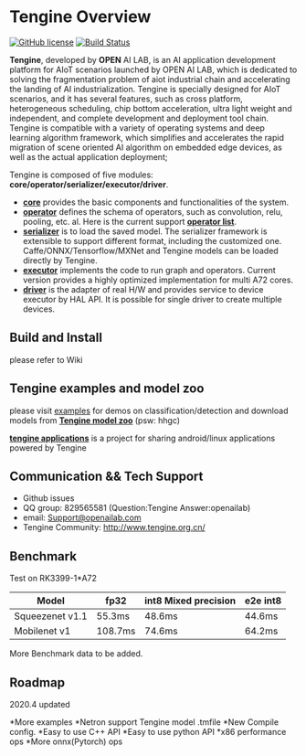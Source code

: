 # Tengine Overview

[![GitHub license](http://OAID.github.io/pics/apache_2.0.svg)](./LICENSE) [![Build Status](https://img.shields.io/github/workflow/status/OAID/Tengine/Tengine-Actions)](https://github.com/OAID/Tengine/actions?query=workflow%3ATengine-Actions)

**Tengine**, developed by **OPEN** AI LAB, is an AI application development platform for AIoT scenarios launched by OPEN AI LAB, which is dedicated to solving the fragmentation problem of aiot industrial chain and accelerating the landing of AI industrialization. Tengine is specially designed for AIoT scenarios, and it has several features, such as cross platform, heterogeneous scheduling, chip bottom acceleration, ultra light weight and independent, and complete development and deployment tool chain. Tengine is compatible with a variety of operating systems and deep learning algorithm framework, which simplifies and accelerates the rapid migration of scene oriented AI algorithm on embedded edge devices, as well as the actual application deployment;

Tengine is composed of five modules: **core/operator/serializer/executor/driver**.

- [**core**](core)  provides the basic components and functionalities of the system.
- [**operator**](operator)  defines the schema of operators, such as convolution, relu, pooling, etc. al. Here is the current support [**operator list**](doc/operator_ir.md).
- [**serializer**](serializer)  is to load the saved model. The serializer framework is extensible to support different format, including the customized one. Caffe/ONNX/Tensorflow/MXNet and Tengine models can be loaded directly by Tengine.
- [**executor**](executor)  implements the code to run graph and operators. Current version provides a highly optimized implementation for multi A72 cores.
- [**driver**](driver)  is the adapter of real H/W and provides service to device executor by HAL API. It is possible for single driver to create multiple devices.


## Build and Install
please refer to Wiki

## Tengine examples and model zoo

please visit [examples](examples/readme.md) for demos on classification/detection and download models from [**Tengine model zoo**](https://pan.baidu.com/s/1Ar9334MPeIV1eq4pM1eI-Q) (psw: hhgc)

[**tengine applications**](https://github.com/OAID/Tengine-app) is a project for sharing android/linux applications powered by Tengine  



## Communication && Tech Support
* Github issues
* QQ group: 829565581 (Question:Tengine  Answer:openailab)
* email: Support@openailab.com
* Tengine Community: http://www.tengine.org.cn/



## Benchmark

Test on RK3399-1*A72 

 Model  |  fp32 | int8 Mixed precision | e2e int8 |
 ---- | ----- | ------  | ------
 Squeezenet v1.1  | 55.3ms | 48.6ms| 44.6ms 
 Mobilenet v1  | 108.7ms | 74.6ms| 64.2ms

More Benchmark data to be added.


## Roadmap

2020.4 updated

*More examples
*Netron support Tengine model .tmfile
*New Compile config.
*Easy to use C++ API
*Easy to use python API
*x86 performance ops
*More onnx(Pytorch) ops
